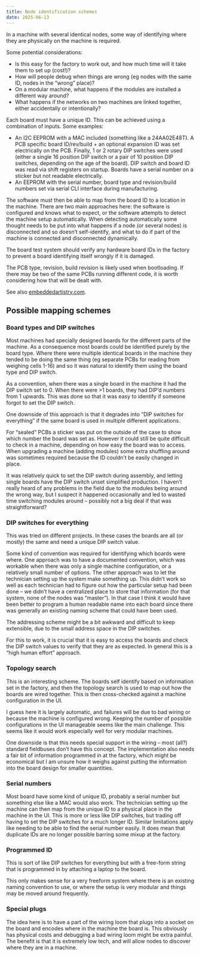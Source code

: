 ```yaml
---
title: Node identification schemes
date: 2025-06-13
---
```


In a machine with several identical nodes, some way of identifying where they are physically on the machine is required.

Some potential considerations:

- Is this easy for the factory to work out, and how much time will it take them to set up (cost!)?
- How will people debug when things are wrong (eg nodes with the same ID, nodes in the “wrong” place)?
- On a modular machine, what happens if the modules are installed a different way around?
- What happens if the networks on two machines are linked together, either accidentally or intentionally?

Each board must have a unique ID. This can be achieved using a combination of inputs. Some examples:

- An I2C EEPROM with a MAC included (something like a 24AA02E48T). A PCB specific board ID/rev/build + an optional expansion ID was set electrically on the PCB. Finally, 1 or 2 rotary DIP switches were used (either a single 16 position DIP switch or a pair of 10 position DIP switches, depending on the age of the board). DIP switch and board ID was read via shift registers on startup. Boards have a serial number on a sticker but not readable electrically.
- An EEPROM with the serial number, board type and revision/build numbers set via serial CLI interface during manufacturing.

The software must then be able to map from the board ID to a location in the machine. There are two main approaches here: the software is configured and knows what to expect, or the software attempts to detect the machine setup automatically. When detecting automatically some thought needs to be put into what happens if a node (or several nodes) is disconnected and so doesn’t self-identify, and what to do if part of the machine is connected and disconnected dynamically.

The board test system should verify any hardware board IDs in the factory to prevent a board identifying itself wrongly if it is damaged.

The PCB type, revision, build revision is likely used when bootloading. If there may be two of the same PCBs running different code, it is worth considering how that will be dealt with.

See also [embeddedartistry.com](https://embeddedartistry.com/fieldatlas/versioning-pcbs/).

## Possible mapping schemes

### Board types and DIP switches

Most machines had specially designed boards for the different parts of the machine. As a consequence most boards could be identified purely by the board type. Where there were multiple identical boards in the machine they tended to be doing the same thing (eg separate PCBs for reading from weighing cells 1-16) and so it was natural to identify them using the board type and DIP switch.

As a convention, when there was a single board in the machine it had the DIP switch set to 0. When there were >1 boards, they had DIP’d numbers from 1 upwards. This was done so that it was easy to identify if someone forgot to set the DIP switch.

One downside of this approach is that it degrades into “DIP switches for everything” if the same board is used in multiple different applications.

For “sealed” PCBs a sticker was put on the outside of the case to show which number the board was set as. However it could still be quite difficult to check in a machine, depending on how easy the board was to access. When upgrading a machine (adding modules) some extra shuffling around was sometimes required because the ID couldn’t be easily changed in place.

It was relatively quick to set the DIP switch during assembly, and letting single boards have the DIP switch unset simplified production. I haven’t really heard of any problems in the field due to the modules being around the wrong way, but I suspect it happened occasionally and led to wasted time switching modules around – possibly not a big deal if that was straightforward?

### DIP switches for everything

This was tried on different projects. In these cases the boards are all (or mostly) the same and need a unique DIP switch value.

Some kind of convention was required for identifying which boards were where. One approach was to have a documented convention, which was workable when there was only a single machine configuration, or a relatively small number of options. The other approach was to let the technician setting up the system make something up. This didn’t work so well as each technician had to figure out how the particular setup had been done – we didn’t have a centralized place to store that information (for that system, none of the nodes was “master”). In that case I think it would have been better to program a human readable name into each board since there was generally an existing naming scheme that could have been used.

The addressing scheme might be a bit awkward and difficult to keep extensible, due to the small address space in the DIP switches.

For this to work, it is crucial that it is easy to access the boards and check the DIP switch values to verify that they are as expected. In general this is a “high human effort” approach.

### Topology search

This is an interesting scheme. The boards self identify based on information set in the factory, and then the topology search is used to map out how the boards are wired together. This is then cross-checked against a machine configuration in the UI.

I guess here it is largely automatic, and failures will be due to bad wiring or because the machine is configured wrong. Keeping the number of possible configurations in the UI manageable seems like the main challenge. This seems like it would work especially well for very modular machines.

One downside is that this needs special support in the wiring – most (all?) standard fieldbuses don’t have this concept. The implementation also needs a fair bit of information programmed in at the factory, which might be economical but I am unsure how it weighs against putting the information into the board design for smaller quantities.

### Serial numbers

Most board have some kind of unique ID, probably a serial number but something else like a MAC would also work. The technician setting up the machine can then map from the unique ID to a physical place in the machine in the UI. This is more or less like DIP switches, but trading off having to set the DIP switches for a much longer ID. Similar limitations apply like needing to be able to find the serial number easily. It does mean that duplicate IDs are no longer possible barring some mixup at the factory.

### Programmed ID

This is sort of like DIP switches for everything but with a free-form string that is programmed in by attaching a laptop to the board.

This only makes sense for a very freeform system where there is an existing naming convention to use, or where the setup is very modular and things may be moved around frequently.

### Special plugs

The idea here is to have a part of the wiring loom that plugs into a socket on the board and encodes where in the machine the board is. This obviously has physical costs and debugging a bad wiring loom might be extra painful. The benefit is that it is extremely low tech, and will allow nodes to discover where they are in a machine.

